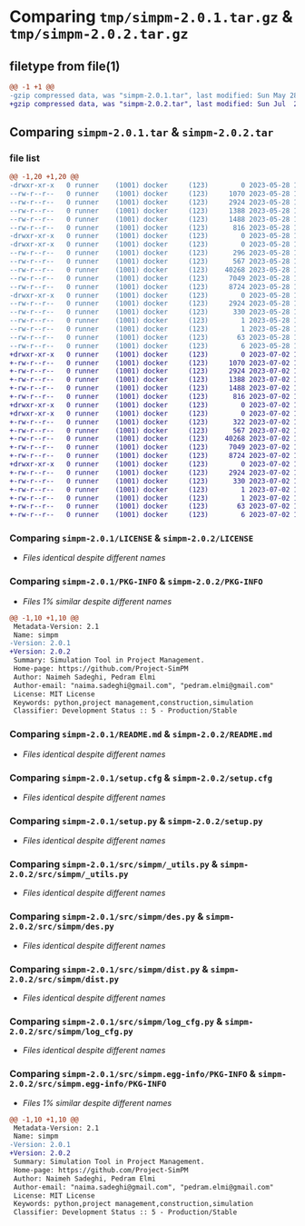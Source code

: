 # Comparing `tmp/simpm-2.0.1.tar.gz` & `tmp/simpm-2.0.2.tar.gz`

## filetype from file(1)

```diff
@@ -1 +1 @@
-gzip compressed data, was "simpm-2.0.1.tar", last modified: Sun May 28 16:59:13 2023, max compression
+gzip compressed data, was "simpm-2.0.2.tar", last modified: Sun Jul  2 15:59:53 2023, max compression
```

## Comparing `simpm-2.0.1.tar` & `simpm-2.0.2.tar`

### file list

```diff
@@ -1,20 +1,20 @@
-drwxr-xr-x   0 runner    (1001) docker     (123)        0 2023-05-28 16:59:13.138248 simpm-2.0.1/
--rw-r--r--   0 runner    (1001) docker     (123)     1070 2023-05-28 16:59:02.000000 simpm-2.0.1/LICENSE
--rw-r--r--   0 runner    (1001) docker     (123)     2924 2023-05-28 16:59:13.138248 simpm-2.0.1/PKG-INFO
--rw-r--r--   0 runner    (1001) docker     (123)     1388 2023-05-28 16:59:02.000000 simpm-2.0.1/README.md
--rw-r--r--   0 runner    (1001) docker     (123)     1488 2023-05-28 16:59:13.138248 simpm-2.0.1/setup.cfg
--rw-r--r--   0 runner    (1001) docker     (123)      816 2023-05-28 16:59:02.000000 simpm-2.0.1/setup.py
-drwxr-xr-x   0 runner    (1001) docker     (123)        0 2023-05-28 16:59:13.134248 simpm-2.0.1/src/
-drwxr-xr-x   0 runner    (1001) docker     (123)        0 2023-05-28 16:59:13.138248 simpm-2.0.1/src/simpm/
--rw-r--r--   0 runner    (1001) docker     (123)      296 2023-05-28 16:59:02.000000 simpm-2.0.1/src/simpm/__init__.py
--rw-r--r--   0 runner    (1001) docker     (123)      567 2023-05-28 16:59:02.000000 simpm-2.0.1/src/simpm/_utils.py
--rw-r--r--   0 runner    (1001) docker     (123)    40268 2023-05-28 16:59:02.000000 simpm-2.0.1/src/simpm/des.py
--rw-r--r--   0 runner    (1001) docker     (123)     7049 2023-05-28 16:59:02.000000 simpm-2.0.1/src/simpm/dist.py
--rw-r--r--   0 runner    (1001) docker     (123)     8724 2023-05-28 16:59:02.000000 simpm-2.0.1/src/simpm/log_cfg.py
-drwxr-xr-x   0 runner    (1001) docker     (123)        0 2023-05-28 16:59:13.138248 simpm-2.0.1/src/simpm.egg-info/
--rw-r--r--   0 runner    (1001) docker     (123)     2924 2023-05-28 16:59:13.000000 simpm-2.0.1/src/simpm.egg-info/PKG-INFO
--rw-r--r--   0 runner    (1001) docker     (123)      330 2023-05-28 16:59:13.000000 simpm-2.0.1/src/simpm.egg-info/SOURCES.txt
--rw-r--r--   0 runner    (1001) docker     (123)        1 2023-05-28 16:59:13.000000 simpm-2.0.1/src/simpm.egg-info/dependency_links.txt
--rw-r--r--   0 runner    (1001) docker     (123)        1 2023-05-28 16:59:13.000000 simpm-2.0.1/src/simpm.egg-info/not-zip-safe
--rw-r--r--   0 runner    (1001) docker     (123)       63 2023-05-28 16:59:13.000000 simpm-2.0.1/src/simpm.egg-info/requires.txt
--rw-r--r--   0 runner    (1001) docker     (123)        6 2023-05-28 16:59:13.000000 simpm-2.0.1/src/simpm.egg-info/top_level.txt
+drwxr-xr-x   0 runner    (1001) docker     (123)        0 2023-07-02 15:59:53.144596 simpm-2.0.2/
+-rw-r--r--   0 runner    (1001) docker     (123)     1070 2023-07-02 15:59:43.000000 simpm-2.0.2/LICENSE
+-rw-r--r--   0 runner    (1001) docker     (123)     2924 2023-07-02 15:59:53.144596 simpm-2.0.2/PKG-INFO
+-rw-r--r--   0 runner    (1001) docker     (123)     1388 2023-07-02 15:59:43.000000 simpm-2.0.2/README.md
+-rw-r--r--   0 runner    (1001) docker     (123)     1488 2023-07-02 15:59:53.144596 simpm-2.0.2/setup.cfg
+-rw-r--r--   0 runner    (1001) docker     (123)      816 2023-07-02 15:59:43.000000 simpm-2.0.2/setup.py
+drwxr-xr-x   0 runner    (1001) docker     (123)        0 2023-07-02 15:59:53.140596 simpm-2.0.2/src/
+drwxr-xr-x   0 runner    (1001) docker     (123)        0 2023-07-02 15:59:53.144596 simpm-2.0.2/src/simpm/
+-rw-r--r--   0 runner    (1001) docker     (123)      322 2023-07-02 15:59:43.000000 simpm-2.0.2/src/simpm/__init__.py
+-rw-r--r--   0 runner    (1001) docker     (123)      567 2023-07-02 15:59:43.000000 simpm-2.0.2/src/simpm/_utils.py
+-rw-r--r--   0 runner    (1001) docker     (123)    40268 2023-07-02 15:59:43.000000 simpm-2.0.2/src/simpm/des.py
+-rw-r--r--   0 runner    (1001) docker     (123)     7049 2023-07-02 15:59:43.000000 simpm-2.0.2/src/simpm/dist.py
+-rw-r--r--   0 runner    (1001) docker     (123)     8724 2023-07-02 15:59:43.000000 simpm-2.0.2/src/simpm/log_cfg.py
+drwxr-xr-x   0 runner    (1001) docker     (123)        0 2023-07-02 15:59:53.144596 simpm-2.0.2/src/simpm.egg-info/
+-rw-r--r--   0 runner    (1001) docker     (123)     2924 2023-07-02 15:59:53.000000 simpm-2.0.2/src/simpm.egg-info/PKG-INFO
+-rw-r--r--   0 runner    (1001) docker     (123)      330 2023-07-02 15:59:53.000000 simpm-2.0.2/src/simpm.egg-info/SOURCES.txt
+-rw-r--r--   0 runner    (1001) docker     (123)        1 2023-07-02 15:59:53.000000 simpm-2.0.2/src/simpm.egg-info/dependency_links.txt
+-rw-r--r--   0 runner    (1001) docker     (123)        1 2023-07-02 15:59:53.000000 simpm-2.0.2/src/simpm.egg-info/not-zip-safe
+-rw-r--r--   0 runner    (1001) docker     (123)       63 2023-07-02 15:59:53.000000 simpm-2.0.2/src/simpm.egg-info/requires.txt
+-rw-r--r--   0 runner    (1001) docker     (123)        6 2023-07-02 15:59:53.000000 simpm-2.0.2/src/simpm.egg-info/top_level.txt
```

### Comparing `simpm-2.0.1/LICENSE` & `simpm-2.0.2/LICENSE`

 * *Files identical despite different names*

### Comparing `simpm-2.0.1/PKG-INFO` & `simpm-2.0.2/PKG-INFO`

 * *Files 1% similar despite different names*

```diff
@@ -1,10 +1,10 @@
 Metadata-Version: 2.1
 Name: simpm
-Version: 2.0.1
+Version: 2.0.2
 Summary: Simulation Tool in Project Management.
 Home-page: https://github.com/Project-SimPM
 Author: Naimeh Sadeghi, Pedram Elmi
 Author-email: "naima.sadeghi@gmail.com", "pedram.elmi@gmail.com"
 License: MIT License
 Keywords: python,project management,construction,simulation
 Classifier: Development Status :: 5 - Production/Stable
```

### Comparing `simpm-2.0.1/README.md` & `simpm-2.0.2/README.md`

 * *Files identical despite different names*

### Comparing `simpm-2.0.1/setup.cfg` & `simpm-2.0.2/setup.cfg`

 * *Files identical despite different names*

### Comparing `simpm-2.0.1/setup.py` & `simpm-2.0.2/setup.py`

 * *Files identical despite different names*

### Comparing `simpm-2.0.1/src/simpm/_utils.py` & `simpm-2.0.2/src/simpm/_utils.py`

 * *Files identical despite different names*

### Comparing `simpm-2.0.1/src/simpm/des.py` & `simpm-2.0.2/src/simpm/des.py`

 * *Files identical despite different names*

### Comparing `simpm-2.0.1/src/simpm/dist.py` & `simpm-2.0.2/src/simpm/dist.py`

 * *Files identical despite different names*

### Comparing `simpm-2.0.1/src/simpm/log_cfg.py` & `simpm-2.0.2/src/simpm/log_cfg.py`

 * *Files identical despite different names*

### Comparing `simpm-2.0.1/src/simpm.egg-info/PKG-INFO` & `simpm-2.0.2/src/simpm.egg-info/PKG-INFO`

 * *Files 1% similar despite different names*

```diff
@@ -1,10 +1,10 @@
 Metadata-Version: 2.1
 Name: simpm
-Version: 2.0.1
+Version: 2.0.2
 Summary: Simulation Tool in Project Management.
 Home-page: https://github.com/Project-SimPM
 Author: Naimeh Sadeghi, Pedram Elmi
 Author-email: "naima.sadeghi@gmail.com", "pedram.elmi@gmail.com"
 License: MIT License
 Keywords: python,project management,construction,simulation
 Classifier: Development Status :: 5 - Production/Stable
```

